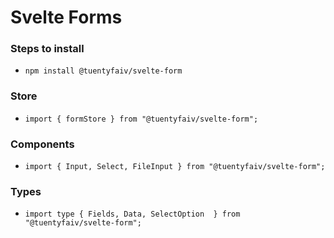 # Svelte Forms


### Steps to install
- `npm install @tuentyfaiv/svelte-form`

### Store 
- `import { formStore } from "@tuentyfaiv/svelte-form";`

### Components
- `import { Input, Select, FileInput } from "@tuentyfaiv/svelte-form";`

### Types
- `import type { Fields, Data, SelectOption  } from "@tuentyfaiv/svelte-form";`